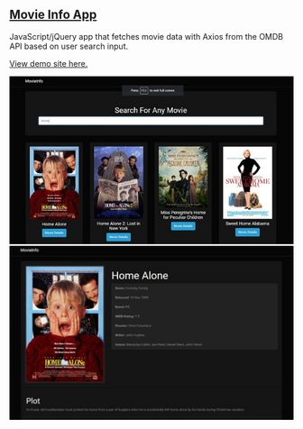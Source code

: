 ## [Movie Info App](https://www.youtube.com/watch?v=YsPqjYGauns&list=WL&index=12)

JavaScript/jQuery app that fetches movie data with Axios from the OMDB API based on user search input.

[View demo site here.](https://webdevtuts.github.io/movie_info_app/)

![Preview 1](screenshot1.jpg)
![Preview 2](screenshot2.jpg)
